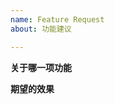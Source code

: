```yaml
---
name: Feature Request
about: 功能建议

---
```


**关于哪一项功能**
<!-- 请先确保您已在issues里搜索过相关功能, 避免重复 -->
<!-- 或者也可以提出新功能 -->

**期望的效果**

